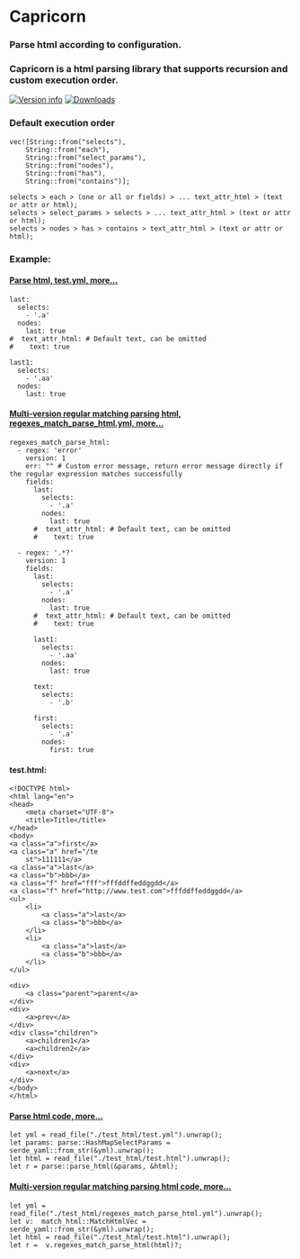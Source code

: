 # Capricorn

### Parse html according to configuration.
### Capricorn is a html parsing library that supports recursion and custom execution order.
[![Version info](https://img.shields.io/crates/v/capricorn.svg)](https://crates.io/crates/capricorn)
[![Downloads](https://img.shields.io/crates/d/capricorn.svg?style=flat-square)](https://crates.io/crates/capricorn)
  
### Default execution order
    vec![String::from("selects"),
        String::from("each"),
        String::from("select_params"),
        String::from("nodes"),
        String::from("has"),
        String::from("contains")];
        
    selects > each > (one or all or fields) > ... text_attr_html > (text or attr or html);
    selects > select_params > selects > ... text_attr_html > (text or attr or html);
    selects > nodes > has > contains > text_attr_html > (text or attr or html);
                                                      
    
### Example:
#### [Parse html, test.yml, more...](https://github.com/ptechen/Capricorn/blob/main/test_html/test.yml)
    last:
      selects:
        - '.a'
      nodes:
        last: true
    #  text_attr_html: # Default text, can be omitted
    #    text: true
    
    last1:
      selects:
        - '.aa'
      nodes:
        last: true

#### [Multi-version regular matching parsing html, regexes_match_parse_html.yml, more...](https://github.com/ptechen/Capricorn/blob/main/test_html/regexes_match_parse_html.yml)
    regexes_match_parse_html:
      - regex: 'error'
        version: 1
        err: "" # Custom error message, return error message directly if the regular expression matches successfully
        fields:
          last:
            selects:
              - '.a'
            nodes:
              last: true
          #  text_attr_html: # Default text, can be omitted
          #    text: true
    
      - regex: '.*?'
        version: 1
        fields:
          last:
            selects:
              - '.a'
            nodes:
              last: true
          #  text_attr_html: # Default text, can be omitted
          #    text: true
    
          last1:
            selects:
              - '.aa'
            nodes:
              last: true
    
          text:
            selects:
              - '.b'
    
          first:
            selects:
              - '.a'
            nodes:
              first: true
     
#### test.html:
    <!DOCTYPE html>
    <html lang="en">
    <head>
        <meta charset="UTF-8">
        <title>Title</title>
    </head>
    <body>
    <a class="a">first</a>
    <a class="a" href="/te
        st">111111</a>
    <a class="a">last</a>
    <a class="b">bbb</a>
    <a class="f" href="fff">fffddffeddggdd</a>
    <a class="f" href="http://www.test.com">fffddffeddggdd</a>
    <ul>
        <li>
            <a class="a">last</a>
            <a class="b">bbb</a>
        </li>
        <li>
            <a class="a">last</a>
            <a class="b">bbb</a>
        </li>
    </ul>
    
    <div>
        <a class="parent">parent</a>
    </div>
    <div>
        <a>prev</a>
    </div>
    <div class="children">
        <a>children1</a>
        <a>children2</a>
    </div>
    <div>
        <a>next</a>
    </div>
    </body>
    </html>
    
#### [Parse html code, more...](https://github.com/ptechen/Capricorn/blob/main/src/lib.rs)
    let yml = read_file("./test_html/test.yml").unwrap();
    let params: parse::HashMapSelectParams = serde_yaml::from_str(&yml).unwrap();
    let html = read_file("./test_html/test.html").unwrap();
    let r = parse::parse_html(&params, &html);
    
#### [Multi-version regular matching parsing html code, more...](https://github.com/ptechen/Capricorn/blob/main/src/lib.rs)
    let yml = read_file("./test_html/regexes_match_parse_html.yml").unwrap();
    let v:  match_html::MatchHtmlVec = serde_yaml::from_str(&yml).unwrap();
    let html = read_file("./test_html/test.html").unwrap();
    let r =  v.regexes_match_parse_html(html)?;